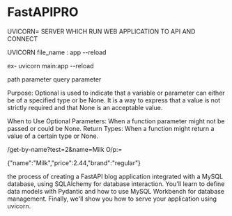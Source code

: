 # FastAPIPRO

UVICORN= SERVER WHICH RUN WEB APPLICATION TO API AND CONNECT

UVICORN file_name : app --reload

ex- uvicorn main:app --reload

path parameter
query parameter

Purpose: Optional is used to indicate that a variable or parameter can either be of a specified type or be None. It is a way to express that a value is not strictly required and that None is an acceptable value.

When to Use Optional
Parameters: When a function parameter might not be passed or could be None.
Return Types: When a function might return a value of a certain type or None.

/get-by-name?test=2&name=Milk 
O/p:=

{"name":"Milk","price":2.44,"brand":"regular"}

the process of creating a FastAPI blog application integrated with a MySQL database, using SQLAlchemy for database interaction. You'll learn to define data models with Pydantic and how to use MySQL Workbench for database management. Finally, we'll show you how to serve your application using uvicorn.